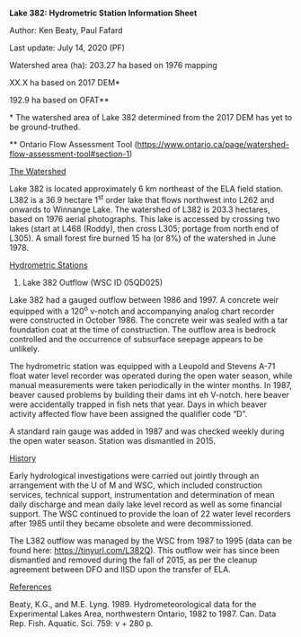 **Lake 382: Hydrometric Station Information Sheet**

Author: Ken Beaty, Paul Fafard

Last update: July 14, 2020 (PF)

Watershed area (ha): 203.27 ha based on 1976 mapping

XX.X ha based on 2017 DEM\*

192.9 ha based on OFAT\*\*

\* The watershed area of Lake 382 determined from the 2017 DEM has yet to be ground-truthed.

\*\* Ontario Flow Assessment Tool (<https://www.ontario.ca/page/watershed-flow-assessment-tool#section-1>)

<u>The Watershed</u>

Lake 382 is located approximately 6 km northeast of the ELA field station. L382 is a 36.9 hectare 1<sup>st</sup> order lake that flows northwest into L262 and onwards to Winnange Lake. The watershed of L382 is 203.3 hectares, based on 1976 aerial photographs. This lake is accessed by crossing two lakes (start at L468 (Roddy), then cross L305; portage from north end of L305). A small forest fire burned 15 ha (or 8%) of the watershed in June 1978.

<u>Hydrometric Stations</u>

1.  Lake 382 Outflow (WSC ID 05QD025)

Lake 382 had a gauged outflow between 1986 and 1997. A concrete weir equipped with a 120<sup>o</sup> v-notch and accompanying analog chart recorder were constructed in October 1986. The concrete weir was sealed with a tar foundation coat at the time of construction. The outflow area is bedrock controlled and the occurrence of subsurface seepage appears to be unlikely.

The hydrometric station was equipped with a Leupold and Stevens A-71 float water level recorder was operated during the open water season, while manual measurements were taken periodically in the winter months. In 1987, beaver caused problems by building their dams int eh V-notch. here beaver were accidentally trapped in fish nets that year. Days in which beaver activity affected flow have been assigned the qualifier code “D”.

A standard rain gauge was added in 1987 and was checked weekly during the open water season. Station was dismantled in 2015.

<u>History</u>

Early hydrological investigations were carried out jointly through an arrangement with the U of M and WSC, which included construction services, technical support, instrumentation and determination of mean daily discharge and mean daily lake level record as well as some financial support. The WSC continued to provide the loan of 22 water level recorders after 1985 until they became obsolete and were decommissioned.

The L382 outflow was managed by the WSC from 1987 to 1995 (data can be found here: <https://tinyurl.com/L382Q>). This outflow weir has since been dismantled and removed during the fall of 2015, as per the cleanup agreement between DFO and IISD upon the transfer of ELA.

<u>References</u>

Beaty, K.G., and M.E. Lyng. 1989. Hydrometeorological data for the Experimental Lakes Area, northwestern Ontario, 1982 to 1987. Can. Data Rep. Fish. Aquatic. Sci. 759: v + 280 p.
